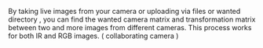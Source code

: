 By taking live images from your camera or uploading via files or wanted directory , you can find the wanted camera matrix and transformation matrix between two and more images from different cameras.
This process works for both IR and RGB images.
 ( collaborating camera )
